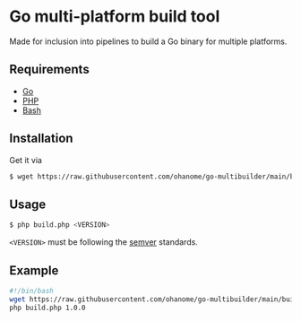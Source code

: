 # Go multi-platform build tool

Made for inclusion into pipelines to build a Go binary for multiple platforms.

## Requirements

- [Go](https://golang.org/doc/install)
- [PHP](https://www.php.net/downloads.php)
- [Bash](https://www.gnu.org/software/bash/manual/bash.html)

## Installation

Get it via
```bash
$ wget https://raw.githubusercontent.com/ohanome/go-multibuilder/main/build.php
```

## Usage

```bash
$ php build.php <VERSION>
```

`<VERSION>` must be following the [semver](https://semver.org) standards.

## Example

```bash
#!/bin/bash
wget https://raw.githubusercontent.com/ohanome/go-multibuilder/main/build.php
php build.php 1.0.0
```